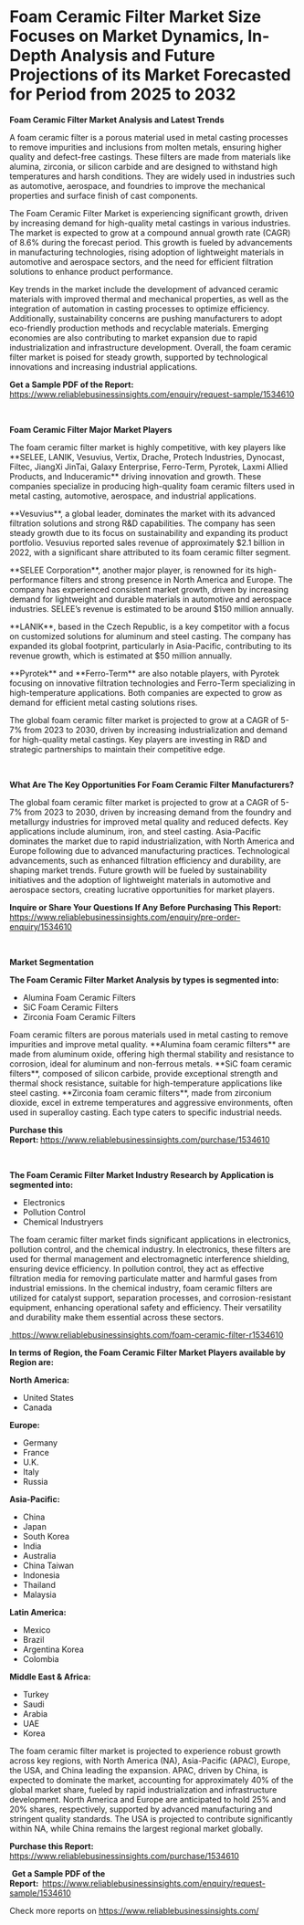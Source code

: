 <p><h1>Foam Ceramic Filter Market Size Focuses on Market Dynamics, In-Depth Analysis and Future Projections of its Market Forecasted for Period from 2025 to 2032</h1></p><p><strong>Foam Ceramic Filter Market Analysis and Latest Trends</strong></p>
<p><p>A foam ceramic filter is a porous material used in metal casting processes to remove impurities and inclusions from molten metals, ensuring higher quality and defect-free castings. These filters are made from materials like alumina, zirconia, or silicon carbide and are designed to withstand high temperatures and harsh conditions. They are widely used in industries such as automotive, aerospace, and foundries to improve the mechanical properties and surface finish of cast components.</p><p>The Foam Ceramic Filter Market is experiencing significant growth, driven by increasing demand for high-quality metal castings in various industries. The market is expected to grow at a compound annual growth rate (CAGR) of 8.6% during the forecast period. This growth is fueled by advancements in manufacturing technologies, rising adoption of lightweight materials in automotive and aerospace sectors, and the need for efficient filtration solutions to enhance product performance.</p><p>Key trends in the market include the development of advanced ceramic materials with improved thermal and mechanical properties, as well as the integration of automation in casting processes to optimize efficiency. Additionally, sustainability concerns are pushing manufacturers to adopt eco-friendly production methods and recyclable materials. Emerging economies are also contributing to market expansion due to rapid industrialization and infrastructure development. Overall, the foam ceramic filter market is poised for steady growth, supported by technological innovations and increasing industrial applications.</p></p>
<p><strong>Get a Sample PDF of the Report:&nbsp;</strong> <a href="https://www.reliablebusinessinsights.com/enquiry/request-sample/1534610?utm_campaign=62&utm_medium=2&utm_source=Github&utm_content=ia&utm_term=26012025&utm_id=foam-ceramic-filter">https://www.reliablebusinessinsights.com/enquiry/request-sample/1534610</a></p>
<p>&nbsp;</p>
<p><strong>Foam Ceramic Filter Major Market Players</strong></p>
<p><p>The foam ceramic filter market is highly competitive, with key players like **SELEE, LANIK, Vesuvius, Vertix, Drache, Protech Industries, Dynocast, Filtec, JiangXi JinTai, Galaxy Enterprise, Ferro-Term, Pyrotek, Laxmi Allied Products, and Induceramic** driving innovation and growth. These companies specialize in producing high-quality foam ceramic filters used in metal casting, automotive, aerospace, and industrial applications.</p><p>**Vesuvius**, a global leader, dominates the market with its advanced filtration solutions and strong R&D capabilities. The company has seen steady growth due to its focus on sustainability and expanding its product portfolio. Vesuvius reported sales revenue of approximately $2.1 billion in 2022, with a significant share attributed to its foam ceramic filter segment.</p><p>**SELEE Corporation**, another major player, is renowned for its high-performance filters and strong presence in North America and Europe. The company has experienced consistent market growth, driven by increasing demand for lightweight and durable materials in automotive and aerospace industries. SELEE’s revenue is estimated to be around $150 million annually.</p><p>**LANIK**, based in the Czech Republic, is a key competitor with a focus on customized solutions for aluminum and steel casting. The company has expanded its global footprint, particularly in Asia-Pacific, contributing to its revenue growth, which is estimated at $50 million annually.</p><p>**Pyrotek** and **Ferro-Term** are also notable players, with Pyrotek focusing on innovative filtration technologies and Ferro-Term specializing in high-temperature applications. Both companies are expected to grow as demand for efficient metal casting solutions rises.</p><p>The global foam ceramic filter market is projected to grow at a CAGR of 5-7% from 2023 to 2030, driven by increasing industrialization and demand for high-quality metal castings. Key players are investing in R&D and strategic partnerships to maintain their competitive edge.</p></p>
<p>&nbsp;</p>
<p><strong>What Are The Key Opportunities For Foam Ceramic Filter Manufacturers?</strong></p>
<p><p>The global foam ceramic filter market is projected to grow at a CAGR of 5-7% from 2023 to 2030, driven by increasing demand from the foundry and metallurgy industries for improved metal quality and reduced defects. Key applications include aluminum, iron, and steel casting. Asia-Pacific dominates the market due to rapid industrialization, with North America and Europe following due to advanced manufacturing practices. Technological advancements, such as enhanced filtration efficiency and durability, are shaping market trends. Future growth will be fueled by sustainability initiatives and the adoption of lightweight materials in automotive and aerospace sectors, creating lucrative opportunities for market players.</p></p>
<p><strong>Inquire or Share Your Questions If Any Before Purchasing This Report:</strong> <a href="https://www.reliablebusinessinsights.com/enquiry/pre-order-enquiry/1534610?utm_campaign=62&utm_medium=2&utm_source=Github&utm_content=ia&utm_term=26012025&utm_id=foam-ceramic-filter">https://www.reliablebusinessinsights.com/enquiry/pre-order-enquiry/1534610</a></p>
<p>&nbsp;</p>
<p><strong>Market Segmentation</strong></p>
<p><strong>The Foam Ceramic Filter Market Analysis by types is segmented into:</strong></p>
<p><ul><li>Alumina Foam Ceramic Filters</li><li>SiC Foam Ceramic Filters</li><li>Zirconia Foam Ceramic Filters</li></ul></p>
<p><p>Foam ceramic filters are porous materials used in metal casting to remove impurities and improve metal quality. **Alumina foam ceramic filters** are made from aluminum oxide, offering high thermal stability and resistance to corrosion, ideal for aluminum and non-ferrous metals. **SiC foam ceramic filters**, composed of silicon carbide, provide exceptional strength and thermal shock resistance, suitable for high-temperature applications like steel casting. **Zirconia foam ceramic filters**, made from zirconium dioxide, excel in extreme temperatures and aggressive environments, often used in superalloy casting. Each type caters to specific industrial needs.</p></p>
<p><strong>Purchase this Report:&nbsp;</strong><a href="https://www.reliablebusinessinsights.com/purchase/1534610?utm_campaign=62&utm_medium=2&utm_source=Github&utm_content=ia&utm_term=26012025&utm_id=foam-ceramic-filter">https://www.reliablebusinessinsights.com/purchase/1534610</a></p>
<p>&nbsp;</p>
<p><strong>The Foam Ceramic Filter Market Industry Research by Application is segmented into:</strong></p>
<p><ul><li>Electronics</li><li>Pollution Control</li><li>Chemical Industryers</li></ul></p>
<p><p>The foam ceramic filter market finds significant applications in electronics, pollution control, and the chemical industry. In electronics, these filters are used for thermal management and electromagnetic interference shielding, ensuring device efficiency. In pollution control, they act as effective filtration media for removing particulate matter and harmful gases from industrial emissions. In the chemical industry, foam ceramic filters are utilized for catalyst support, separation processes, and corrosion-resistant equipment, enhancing operational safety and efficiency. Their versatility and durability make them essential across these sectors.</p></p>
<p><a href="https://www.reliablebusinessinsights.com/foam-ceramic-filter-r1534610?utm_campaign=62&utm_medium=2&utm_source=Github&utm_content=ia&utm_term=26012025&utm_id=foam-ceramic-filter">&nbsp;https://www.reliablebusinessinsights.com/foam-ceramic-filter-r1534610</a></p>
<p><strong>In terms of Region, the Foam Ceramic Filter Market Players available by Region are:</strong></p>
<p>
    <p> <strong> North America: </strong>
        <ul>
            <li>United States</li>
            <li>Canada</li>
        </ul>
        </p> 
    <p> <strong> Europe: </strong>
        <ul>
            <li>Germany</li>
            <li>France</li>
            <li>U.K.</li>
            <li>Italy</li>
            <li>Russia</li>
        </ul>
        </p> 
    <p> <strong> Asia-Pacific: </strong>
        <ul>
            <li>China</li>
            <li>Japan</li>
            <li>South Korea</li>
            <li>India</li>
            <li>Australia</li>
            <li>China Taiwan</li>
            <li>Indonesia</li>
            <li>Thailand</li>
            <li>Malaysia</li>
        </ul>
        </p> 
    <p> <strong> Latin America: </strong>
        <ul>
            <li>Mexico</li>
            <li>Brazil</li>
            <li>Argentina Korea</li>
            <li>Colombia</li>
        </ul>
        </p> 
    <p> <strong> Middle East & Africa: </strong>
        <ul>
            <li>Turkey</li>
            <li>Saudi</li>
            <li>Arabia</li>
            <li>UAE</li>
            <li>Korea</li>
        </ul>
    </p>
    </p>
<p><p>The foam ceramic filter market is projected to experience robust growth across key regions, with North America (NA), Asia-Pacific (APAC), Europe, the USA, and China leading the expansion. APAC, driven by China, is expected to dominate the market, accounting for approximately 40% of the global market share, fueled by rapid industrialization and infrastructure development. North America and Europe are anticipated to hold 25% and 20% shares, respectively, supported by advanced manufacturing and stringent quality standards. The USA is projected to contribute significantly within NA, while China remains the largest regional market globally.</p></p>
<p><strong>Purchase this Report: </strong><a href="https://www.reliablebusinessinsights.com/purchase/1534610?utm_campaign=62&utm_medium=2&utm_source=Github&utm_content=ia&utm_term=26012025&utm_id=foam-ceramic-filter">https://www.reliablebusinessinsights.com/purchase/1534610</a></p>
<p>&nbsp;<strong>Get a Sample PDF of the Report:&nbsp;&nbsp;</strong><a href="https://www.reliablebusinessinsights.com/enquiry/request-sample/1534610?utm_campaign=62&utm_medium=2&utm_source=Github&utm_content=ia&utm_term=26012025&utm_id=foam-ceramic-filter">https://www.reliablebusinessinsights.com/enquiry/request-sample/1534610</a></p>
<p><strong></strong></p>
<p>Check more reports on <a href="https://www.reliablebusinessinsights.com/?utm_campaign=62&utm_medium=2&utm_source=Github&utm_content=ia&utm_term=26012025&utm_id=foam-ceramic-filter">https://www.reliablebusinessinsights.com/</a></p>